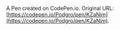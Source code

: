 # 

A Pen created on CodePen.io. Original URL: [https://codepen.io/Podgro/pen/KZaNjm](https://codepen.io/Podgro/pen/KZaNjm).

